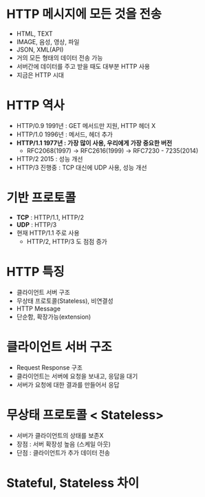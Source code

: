 # HTTP 메시지에 모든 것을 전송
- HTML, TEXT
- IMAGE, 음성, 영상, 파일 
- JSON, XML(API)
- 거의 모든 형태의 데이터 전송 가능
- 서버간에 데이터를 주고 받을 때도 대부분 HTTP 사용
- 지금은 HTTP 시대 

# HTTP 역사 
- HTTP/0.9 1991년 : GET 메서드만 지원, HTTP 헤더 X 
- HTTP/1.0 1996년 : 메서드, 헤더 추가
- **HTTP/1.1 1977년 : 가장 많이 사용, 우리에게 가장 중요한 버전**
	- RFC2068(1997) -> RFC2616(1999) -> RFC7230 - 7235(2014)
- HTTP/2 2015 :  성능 개선
- HTTP/3 진행중 : TCP 대신에 UDP 사용, 성능 개선 

# 기반 프로토콜 
- **TCP**  : HTTP/1.1, HTTP/2
- **UDP** : HTTP/3
- 현재 HTTP/1.1 주로 사용 
	- HTTP/2, HTTP/3 도 점점 증가 

# HTTP 특징 
- 클라이언트 서버 구조 
- 무상태 프로토콜(Stateless), 비연결성 
- HTTP Message
- 단순함, 확장가능(extension)


# 클라이언트  서버 구조 
- Request Response 구조 
- 클라이언트는 서버에 요청을 보내고, 응답을 대기 
- 서버가 요청에 대한 결과를 만들어서 응답 

# 무상태 프로토콜 < Stateless> 

- 서버가 클라이언트의 상태를 보존X
- 장점 : 서버 확장성 높음 (스케일 아웃)
- 단점 : 클라이언트가 추가 데이터 전송 

# Stateful, Stateless 차이 



